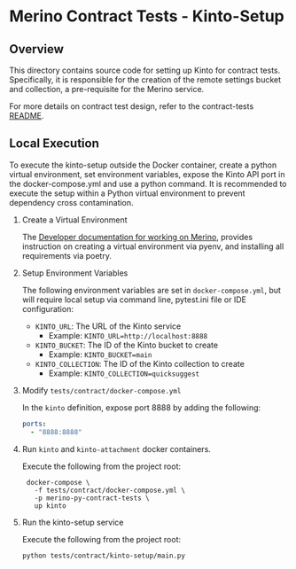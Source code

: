 # Merino Contract Tests - Kinto-Setup

## Overview

This directory contains source code for setting up Kinto for contract tests.
Specifically, it is responsible for the creation of the remote settings bucket and
collection, a pre-requisite for the Merino service.

For more details on contract test design, refer to the contract-tests
[README][contract_tests_readme].

## Local Execution

To execute the kinto-setup outside the Docker container, create a python virtual
environment, set environment variables, expose the Kinto API port in the
docker-compose.yml and use a python command. It is recommended to execute the setup
within a Python virtual environment to prevent dependency cross contamination.

1. Create a Virtual Environment

    The [Developer documentation for working on Merino][merino_dev_docs], provides
    instruction on creating a virtual environment via pyenv, and installing all
    requirements via poetry.

2. Setup Environment Variables

    The following environment variables are set in `docker-compose.yml`, but will
    require local setup via command line, pytest.ini file or IDE configuration:
    * `KINTO_URL`: The URL of the Kinto service
      * Example: `KINTO_URL=http://localhost:8888`
    * `KINTO_BUCKET`: The ID of the Kinto bucket to create
      * Example: `KINTO_BUCKET=main`
    * `KINTO_COLLECTION`: The ID of the Kinto collection to create
      * Example: `KINTO_COLLECTION=quicksuggest`

3. Modify `tests/contract/docker-compose.yml`

    In the `kinto` definition, expose port 8888 by adding the following:
    ```yaml
    ports:
      - "8888:8888"
    ```

4. Run `kinto` and `kinto-attachment` docker containers.

   Execute the following from the project root:
   ```shell
    docker-compose \
      -f tests/contract/docker-compose.yml \
      -p merino-py-contract-tests \
      up kinto
   ```

5. Run the kinto-setup service

    Execute the following from the project root:
    ```shell
    python tests/contract/kinto-setup/main.py
    ```

[contract_tests_readme]: ../README.md
[merino_dev_docs]: ../../../docs/dev/index.md

